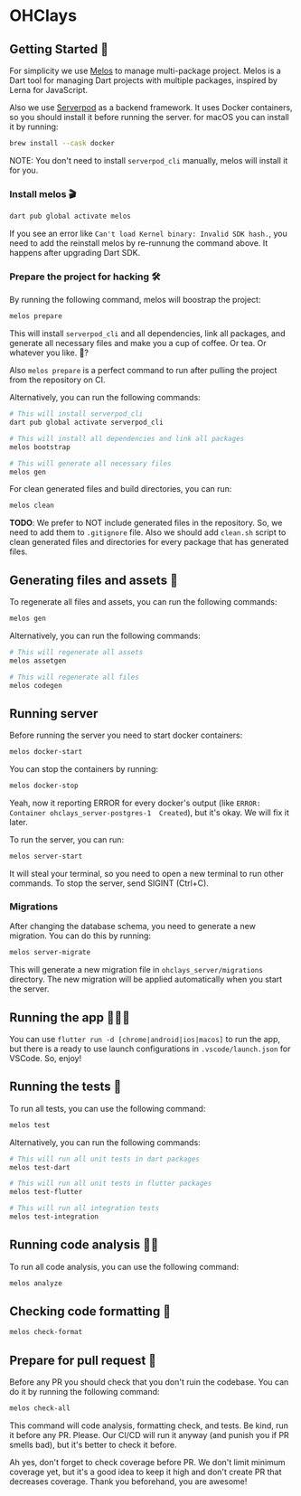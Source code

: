 # OHClays

## Getting Started 🚀

For simplicity we use [Melos](https://pub.dev/packages/melos) to manage
multi-package project. Melos is a Dart tool for managing Dart projects with
multiple packages, inspired by Lerna for JavaScript.

Also we use [Serverpod](https://serverpod.dev) as a backend framework. It uses Docker containers, so you should install it before running the server. for macOS you can install it by running:

```bash
brew install --cask docker
```

NOTE: You don't need to install `serverpod_cli` manually, melos will install it for you.

### Install melos 🎬

```bash
dart pub global activate melos
```

If you see an error like `Can't load Kernel binary: Invalid SDK hash.`, you need to add the reinstall melos by re-runnung the command above. It happens after upgrading Dart SDK.

### Prepare the project for hacking 🛠

By running the following command, melos will boostrap the project:

```bash
melos prepare
```

This will install `serverpod_cli` and all dependencies, link all packages, and generate all necessary files and make you a cup of coffee. Or tea. Or whatever you like. 🍷?

Also `melos prepare` is a perfect command to run after pulling the project from the repository on CI.

Alternatively, you can run the following commands:

```bash
# This will install serverpod_cli
dart pub global activate serverpod_cli

# This will install all dependencies and link all packages
melos bootstrap

# This will generate all necessary files
melos gen
```

For clean generated files and build directories, you can run:

```bash
melos clean
```

**TODO**: We prefer to NOT include generated files in the repository. So, we need to add them to `.gitignore` file. Also we should add `clean.sh` script to clean generated files and directories for every package that has generated files.

## Generating files and assets 🧩

To regenerate all files and assets, you can run the following commands:

```sh
melos gen
```

Alternatively, you can run the following commands:

```sh
# This will regenerate all assets
melos assetgen

# This will regenerate all files
melos codegen
```

## Running server

Before running the server you need to start docker containers:

```bash
melos docker-start
```

You can stop the containers by running:

```bash
melos docker-stop
```

Yeah, now it reporting ERROR for every docker's output (like `ERROR:  Container ohclays_server-postgres-1  Created`), but it's okay. We will fix it later.

To run the server, you can run:

```bash
melos server-start
```

It will steal your terminal, so you need to open a new terminal to run other commands. To stop the server, send SIGINT (Ctrl+C).

### Migrations

After changing the database schema, you need to generate a new migration. You can do this by running:

```bash
melos server-migrate
```

This will generate a new migration file in `ohclays_server/migrations` directory. The new migration will be applied automatically when you start the server.

## Running the app 🏃‍♀️‍➡️

You can use `flutter run -d [chrome|android|ios|macos]` to run the app, but there is a ready to use launch configurations in `.vscode/launch.json` for VSCode. So, enjoy!

## Running the tests 🧪

To run all tests, you can use the following command:

```sh
melos test
```

Alternatively, you can run the following commands:

```sh
# This will run all unit tests in dart packages
melos test-dart

# This will run all unit tests in flutter packages
melos test-flutter

# This will run all integration tests
melos test-integration
```

## Running code analysis 🕵️‍♂️

To run all code analysis, you can use the following command:

```sh
melos analyze
```

## Checking code formatting 🧼

```sh
melos check-format
```

## Prepare for pull request 🎁

Before any PR you should check that you don't ruin the codebase. You can do it by running the following command:

```sh
melos check-all
```

This command will code analysis, formatting check, and tests. Be kind, run it before any PR. Please. Our CI/CD will run it anyway (and punish you if PR smells bad), but it's better to check it before.

Ah yes, don't forget to check coverage before PR. We don't limit minimum coverage yet, but it's a good idea to keep it high and don't create PR that decreases coverage. Thank you beforehand, you are awesome!
